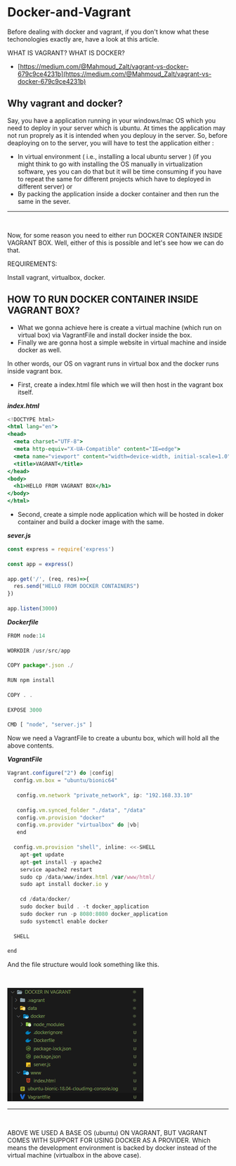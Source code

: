 # Docker-and-Vagrant

Before dealing with docker and vagrant, if you don't know what these techonologies exactly are, have a look at this article.

WHAT IS VAGRANT? WHAT IS DOCKER?

 - [https://medium.com/@Mahmoud_Zalt/vagrant-vs-docker-679c9ce4231b](https://medium.com/@Mahmoud_Zalt/vagrant-vs-docker-679c9ce4231b)

## Why vagrant and docker?

Say, you have a application running in your windows/mac OS which you need to deploy in your server which is ubuntu. At times the application may not run proprely as it is intended when you deplouy in the server. So, before deaploying on to the server, you will have to test the application either :

- In virtual environment ( i.e., installing a local ubuntu server ) (if you might think to go with installing the OS manually in virtualization software, yes you can do that but it will be time consuming if you have to repeat the same for different projects which have to deployed in different server) or
- By packing the application inside a docker container and then run the same in the sever.

---

<br >

Now, for some reason you need to either run DOCKER CONTAINER INSIDE VAGRANT BOX. Well, either of this is possible and let's see how we can do that.

REQUIREMENTS:

Install  vagrant, virtualbox, docker.

## HOW TO RUN DOCKER CONTAINER INSIDE VAGRANT BOX?

- What we gonna achieve here is create a virtual machine (which run on virtual box) via VagrantFile and install docker inside the box.
- Finally we are gonna host a simple website in virtual machine and inside docker as well.

In other words, our OS on vagrant runs in virtual box and the docker runs inside vagrant box.

- First, create a index.html file which we will then host in the vagrant box itself.

__*index.html*__

```jsx
<!DOCTYPE html>
<html lang="en">
<head>
  <meta charset="UTF-8">
  <meta http-equiv="X-UA-Compatible" content="IE=edge">
  <meta name="viewport" content="width=device-width, initial-scale=1.0">
  <title>VAGRANT</title>
</head>
<body>
  <h1>HELLO FROM VAGRANT BOX</h1>
</body>
</html>
```

- Second, create a simple node application which will be hosted in doker container and build a docker image with the same.

__*sever.js*__

```jsx
const express = require('express')

const app = express()

app.get('/', (req, res)=>{
  res.send("HELLO FROM DOCKER CONTAINERS")
})

app.listen(3000)
```

__*Dockerfile*__

```jsx
FROM node:14

WORKDIR /usr/src/app

COPY package*.json ./

RUN npm install

COPY . .

EXPOSE 3000

CMD [ "node", "server.js" ]
```

Now we need a VagrantFile to create a ubuntu box, which will hold all the above contents.

__*VagrantFile*__

```jsx
Vagrant.configure("2") do |config|
  config.vm.box = "ubuntu/bionic64"

   config.vm.network "private_network", ip: "192.168.33.10"

   config.vm.synced_folder "./data", "/data"
   config.vm.provision "docker"
   config.vm.provider "virtualbox" do |vb|
   end

  config.vm.provision "shell", inline: <<-SHELL
    apt-get update
    apt-get install -y apache2
    service apache2 restart
    sudo cp /data/www/index.html /var/www/html/
    sudo apt install docker.io y

    cd /data/docker/
    sudo docker build . -t docker_application
    sudo docker run -p 8080:8080 docker_application
    sudo systemctl enable docker
    
  SHELL
  
end
```

And the file structure would look something like this.

<br>

![image](vagrant.png)


---

<br >

ABOVE WE USED A BASE OS (ubuntu) ON VAGRANT, BUT VAGRANT COMES WITH SUPPORT FOR USING DOCKER AS A PROVIDER. Which means the development environment is backed by docker instead of the virtual machine (virtualbox in the above case).